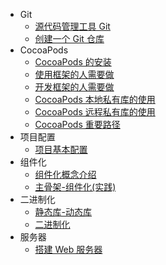 * Git
	* [源代码管理工具 Git](../01-FM/Git/源代码管理工具Git.md)
	* [创建一个 Git 仓库](../01-FM/Git/创建一个Git仓库.md)
* CocoaPods
	* [CocoaPods 的安装](../01-FM/CocoaPods/CocoaPods的安装.md)
	* [使用框架的人需要做](../01-FM/CocoaPods/使用框架的人需要做.md)
	* [开发框架的人需要做](../01-FM/CocoaPods/开发框架的人需要做.md)
	* [CocoaPods 本地私有库的使用](../01-FM/CocoaPods/CocoaPods本地私有库的使用.md)
	* [CocoaPods 远程私有库的使用](../01-FM/CocoaPods/CocoaPods远程私有库的使用.md)
	* [CocoaPods 重要路径](../01-FM/CocoaPods/CocoaPods重要路径.md)
* 项目配置
	* [项目基本配置](../01-FM/Config/项目基本配置.md)
* 组件化
	* [组件化概念介绍](../01-FM/Component/组件化概念介绍.md)
	* [主骨架-组件化(实践)](../01-FM/Component/主骨架-组件化(实践).md)
* 二进制化
	* [静态库-动态库](../01-FM/Binary/静态库-动态库.md)
	* [二进制化](../01-FM/Binary/二进制化.md)
* 服务器
	* [搭建 Web 服务器](../02-Class/Web/搭建Web服务器.md)
